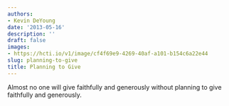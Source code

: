 ```yaml
---
authors:
- Kevin DeYoung
date: '2013-05-16'
description: ''
draft: false
images:
- https://hcti.io/v1/image/cf4f69e9-4269-40af-a101-b154c6a22e44
slug: planning-to-give
title: Planning to Give
---
```


Almost no one will give faithfully and generously without planning to give faithfully and generously.